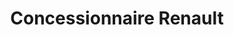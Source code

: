 ---
title: "Concessionnaire Renault"
url: /sable-sur-sarthe/concessionnaire-renault/
shop: Autohaus
---